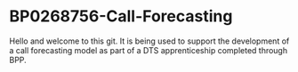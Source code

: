 # BP0268756-Call-Forecasting

Hello and welcome to this git. It is being used to support the development of a call forecasting model as part of a DTS apprenticeship completed through BPP.
